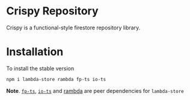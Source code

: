 # Crispy Repository

Crispy is a functional-style firestore repository library.

# Installation

To install the stable version

```sh
npm i lambda-store rambda fp-ts io-ts
```

**Note**. [`fp-ts`](https://github.com/gcanti/fp-ts), [`io-ts`](https://github.com/gcanti/io-ts) and [rambda](https://github.com/selfrefactor/rambda) are peer dependencies for `lambda-store`
